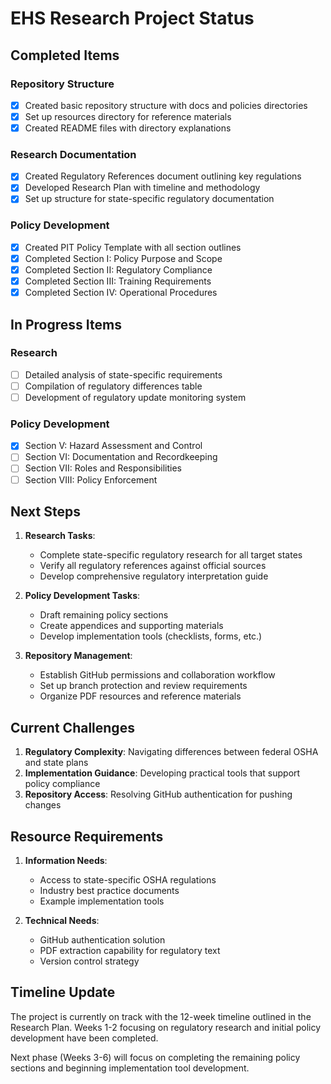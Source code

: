 # EHS Research Project Status

## Completed Items

### Repository Structure
- [x] Created basic repository structure with docs and policies directories
- [x] Set up resources directory for reference materials
- [x] Created README files with directory explanations

### Research Documentation
- [x] Created Regulatory References document outlining key regulations
- [x] Developed Research Plan with timeline and methodology
- [x] Set up structure for state-specific regulatory documentation

### Policy Development
- [x] Created PIT Policy Template with all section outlines
- [x] Completed Section I: Policy Purpose and Scope
- [x] Completed Section II: Regulatory Compliance
- [x] Completed Section III: Training Requirements
- [x] Completed Section IV: Operational Procedures

## In Progress Items

### Research
- [ ] Detailed analysis of state-specific requirements
- [ ] Compilation of regulatory differences table
- [ ] Development of regulatory update monitoring system

### Policy Development
- [x] Section V: Hazard Assessment and Control
- [ ] Section VI: Documentation and Recordkeeping
- [ ] Section VII: Roles and Responsibilities
- [ ] Section VIII: Policy Enforcement

## Next Steps

1. **Research Tasks**:
   - Complete state-specific regulatory research for all target states
   - Verify all regulatory references against official sources
   - Develop comprehensive regulatory interpretation guide
   
2. **Policy Development Tasks**:
   - Draft remaining policy sections
   - Create appendices and supporting materials
   - Develop implementation tools (checklists, forms, etc.)
   
3. **Repository Management**:
   - Establish GitHub permissions and collaboration workflow
   - Set up branch protection and review requirements
   - Organize PDF resources and reference materials

## Current Challenges

1. **Regulatory Complexity**: Navigating differences between federal OSHA and state plans
2. **Implementation Guidance**: Developing practical tools that support policy compliance
3. **Repository Access**: Resolving GitHub authentication for pushing changes

## Resource Requirements

1. **Information Needs**:
   - Access to state-specific OSHA regulations
   - Industry best practice documents
   - Example implementation tools
   
2. **Technical Needs**:
   - GitHub authentication solution
   - PDF extraction capability for regulatory text
   - Version control strategy

## Timeline Update

The project is currently on track with the 12-week timeline outlined in the Research Plan. Weeks 1-2 focusing on regulatory research and initial policy development have been completed.

Next phase (Weeks 3-6) will focus on completing the remaining policy sections and beginning implementation tool development.